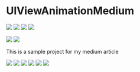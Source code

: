 
# UIViewAnimationMedium
<p align="left">
    <img src="https://img.shields.io/badge/XCode-13-red.svg" />
    <img src="https://img.shields.io/badge/ios-14.0+-blue.svg" />
    <img src="https://img.shields.io/badge/Swift-5.5-brightgreen.svg" />
    <a href="https://github.com/kyaw-codes/MusicBox/blob/master/LICENSE">
        <img src="https://img.shields.io/badge/license-MIT-brightgreen.svg" />
    </a>
</p>

<div>
<img src="https://miro.medium.com/max/444/1*j1t6aWGuzTGuos_2QlB5sg.gif" />
<img src="https://miro.medium.com/max/444/1*Qjy6-P4JoM94Ffmv7SGl8Q.gif" />
</div>

This is a sample project for my medium article

<div> 
<img src="https://miro.medium.com/max/444/1*LdK1ivktb8WG41BC2qIBjQ.gif" />
<img src="https://miro.medium.com/max/444/1*yrZ3l_saSkfaAdDwPF90Nw.gif" />
<img src="https://miro.medium.com/max/444/1*RsqzXWivf-XUrFR_oMosuA.gif" />
<img src="https://miro.medium.com/max/444/1*HLdft6RpuKbZzpBkaz-2Hg.gif" />
<img src="https://miro.medium.com/max/444/1*PleCOiYTzgGGFoN-KIB8QQ.gif" />
<img src="https://miro.medium.com/max/444/1*E1e_D8-O7RzvmqnYUiT0IQ.gif" />
</div>
